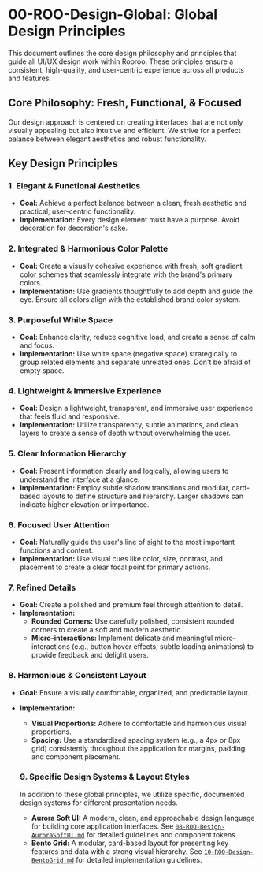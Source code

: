 # 00-ROO-Design-Global: Global Design Principles

This document outlines the core design philosophy and principles that guide all UI/UX design work within Rooroo. These principles ensure a consistent, high-quality, and user-centric experience across all products and features.

## Core Philosophy: Fresh, Functional, & Focused

Our design approach is centered on creating interfaces that are not only visually appealing but also intuitive and efficient. We strive for a perfect balance between elegant aesthetics and robust functionality.

## Key Design Principles

### 1. Elegant & Functional Aesthetics
- **Goal:** Achieve a perfect balance between a clean, fresh aesthetic and practical, user-centric functionality.
- **Implementation:** Every design element must have a purpose. Avoid decoration for decoration's sake.

### 2. Integrated & Harmonious Color Palette
- **Goal:** Create a visually cohesive experience with fresh, soft gradient color schemes that seamlessly integrate with the brand's primary colors.
- **Implementation:** Use gradients thoughtfully to add depth and guide the eye. Ensure all colors align with the established brand color system.

### 3. Purposeful White Space
- **Goal:** Enhance clarity, reduce cognitive load, and create a sense of calm and focus.
- **Implementation:** Use white space (negative space) strategically to group related elements and separate unrelated ones. Don't be afraid of empty space.

### 4. Lightweight & Immersive Experience
- **Goal:** Design a lightweight, transparent, and immersive user experience that feels fluid and responsive.
- **Implementation:** Utilize transparency, subtle animations, and clean layers to create a sense of depth without overwhelming the user.

### 5. Clear Information Hierarchy
- **Goal:** Present information clearly and logically, allowing users to understand the interface at a glance.
- **Implementation:** Employ subtle shadow transitions and modular, card-based layouts to define structure and hierarchy. Larger shadows can indicate higher elevation or importance.

### 6. Focused User Attention
- **Goal:** Naturally guide the user's line of sight to the most important functions and content.
- **Implementation:** Use visual cues like color, size, contrast, and placement to create a clear focal point for primary actions.

### 7. Refined Details
- **Goal:** Create a polished and premium feel through attention to detail.
- **Implementation:**
    - **Rounded Corners:** Use carefully polished, consistent rounded corners to create a soft and modern aesthetic.
    - **Micro-interactions:** Implement delicate and meaningful micro-interactions (e.g., button hover effects, subtle loading animations) to provide feedback and delight users.

### 8. Harmonious & Consistent Layout
- **Goal:** Ensure a visually comfortable, organized, and predictable layout.
- **Implementation:**
    - **Visual Proportions:** Adhere to comfortable and harmonious visual proportions.
    - **Spacing:** Use a standardized spacing system (e.g., a 4px or 8px grid) consistently throughout the application for margins, padding, and component placement.

    ### 9. Specific Design Systems & Layout Styles

    In addition to these global principles, we utilize specific, documented design systems for different presentation needs.

    - **Aurora Soft UI:** A modern, clean, and approachable design language for building core application interfaces. See [`08-ROO-Design-AuroraSoftUI.md`](./08-ROO-Design-AuroraSoftUI.md) for detailed guidelines and component tokens.
    - **Bento Grid:** A modular, card-based layout for presenting key features and data with a strong visual hierarchy. See [`10-ROO-Design-BentoGrid.md`](./10-ROO-Design-BentoGrid.md) for detailed implementation guidelines.